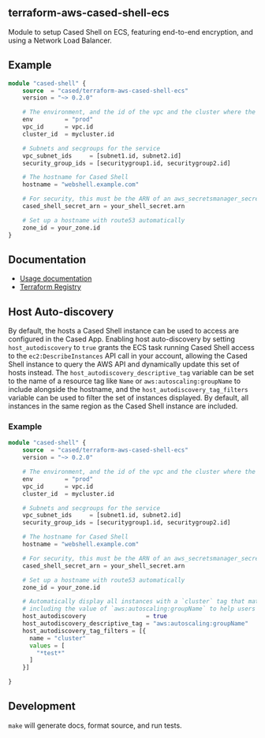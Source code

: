 terraform-aws-cased-shell-ecs
------------------------------

Module to setup Cased Shell on ECS, featuring end-to-end encryption,
and using a Network Load Balancer.

Example
------------------

```terraform
module "cased-shell" {
    source  = "cased/terraform-aws-cased-shell-ecs"
    version = "~> 0.2.0"

    # The environment, and the id of the vpc and the cluster where the service will run
    env         = "prod"
    vpc_id      = vpc.id
    cluster_id  = mycluster.id

    # Subnets and secgroups for the service
    vpc_subnet_ids     = [subnet1.id, subnet2.id]
    security_group_ids = [securitygroup1.id, securitygroup2.id]

    # The hostname for Cased Shell
    hostname = "webshell.example.com"

    # For security, this must be the ARN of an aws_secretsmanager_secret, not the actual secret string
    cased_shell_secret_arn = your_shell_secret.arn

    # Set up a hostname with route53 automatically
    zone_id = your_zone.id
}
```

Documentation
------------------

- [Usage documentation](./USAGE.md)
- [Terraform Registry](https://registry.terraform.io/modules/cased/cased-shell-ecs/aws/latest)

Host Auto-discovery
------------------

By default, the hosts a Cased Shell instance can be used to access are configured in the Cased App. Enabling host auto-discovery by setting `host_autodiscovery` to `true` grants the ECS task running Cased Shell access to the `ec2:DescribeInstances` API call in your account, allowing the Cased Shell instance to query the AWS API and dynamically update this set of hosts instead. The `host_autodiscovery_descriptive_tag` variable can be set to the name of a resource tag like `Name` or `aws:autoscaling:groupName` to include alongside the hostname, and the `host_autodiscovery_tag_filters` variable can be used to filter the set of instances displayed. By default, all instances in the same region as the Cased Shell instance are included.

### Example

```terraform
module "cased-shell" {
    source  = "cased/terraform-aws-cased-shell-ecs"
    version = "~> 0.2.0"

    # The environment, and the id of the vpc and the cluster where the service will run
    env         = "prod"
    vpc_id      = vpc.id
    cluster_id  = mycluster.id

    # Subnets and secgroups for the service
    vpc_subnet_ids     = [subnet1.id, subnet2.id]
    security_group_ids = [securitygroup1.id, securitygroup2.id]

    # The hostname for Cased Shell
    hostname = "webshell.example.com"

    # For security, this must be the ARN of an aws_secretsmanager_secret, not the actual secret string
    cased_shell_secret_arn = your_shell_secret.arn

    # Set up a hostname with route53 automatically
    zone_id = your_zone.id

    # Automatically display all instances with a `cluster` tag that matches `*test*` in host dropdown list,
    # including the value of `aws:autoscaling:groupName` to help users find the right instance.
    host_autodiscovery                 = true
    host_autodiscovery_descriptive_tag = "aws:autoscaling:groupName"
    host_autodiscovery_tag_filters = [{
      name = "cluster"
      values = [
        "*test*"
      ]
    }]

}
```

Development
------------------

`make` will generate docs, format source, and run tests.
